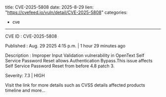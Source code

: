  
title: CVE-2025-5808
date: 2025-8-29
lien: "https://cvefeed.io/vuln/detail/CVE-2025-5808"
categories:
  - cve
---

CVE ID : CVE-2025-5808

Published :  Aug. 29
2025
4:15 p.m. | 1 hour
29 minutes ago

Description : Improper Input Validation vulnerability in OpenText Self Service Password Reset allows Authentication Bypass.This issue affects Self Service Password Reset from before 4.8 patch 3.

Severity: 7.3 | HIGH

Visit the link for more details
such as CVSS details
affected products
timeline
and more...
